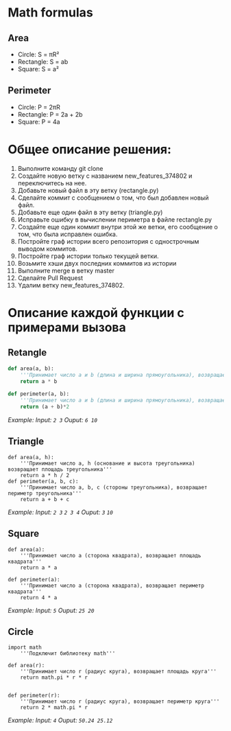 
# Math formulas
## Area
- Circle: S = πR²
- Rectangle: S = ab
- Square: S = a²

## Perimeter
- Circle: P = 2πR
- Rectangle: P = 2a + 2b
- Square: P = 4a
# **Oбщее описание решения:**
 1) Выполните команду git clone 
 2) Создайте новую ветку с названием new_features_374802 и переключитесь на нее.
 3) Добавьте новый файл в эту ветку (rectangle.py)
 4) Сделайте коммит с сообщением о том, что был добавлен новый файл.
 5) Добавьте еще один файл в эту ветку (triangle.py)
 6) Исправьте ошибку в вычислении периметра в файле rectangle.py 
 7) Создайте еще один коммит внутри этой же ветки, его сообщение о том, что была исправлен ошибка.
 8) Постройте граф истории всего репозитория с однострочным выводом коммитов.
 9) Постройте граф истории только текущей ветки. 
 10) Возьмите хэши двух последних коммитов из истории 
 11) Выполните merge в ветку master
 12) Сделайте Pull Request
 13) Yдалим ветку new_features_374802.
# **Oписание каждой функции с примерами вызова**
## **Retangle**
```python
def area(a, b): 
    '''Принимает число a и b (длина и ширина прямоугольника), возвращает площадь  прямоугольника'''
    return a * b 
    
def perimeter(a, b): 
    '''Принимает число a и b (длина и ширина прямоугольника), возвращает периметр прямоугольника'''
    return (a + b)*2
```
_Example:_
_Input: `2 3`_
_Ouput: `6 10`_


## **Triangle**
```
def area(a, h): 
    '''Принимает число a, h (основание и высота треугольника) возвращает площадь треугольника'''
    return a * h / 2 
def perimeter(a, b, c): 
    '''Принимает число a, b, c (стороны треугольника), возвращает периметр треугольника'''
    return a + b + c
```
_Example:_
_Input: `2 3` `2 3 4`_
_Ouput: `3` `10`_
## **Square**
```
def area(a):
    '''Принимает число a (сторона квадрата), возвращает площадь  квадрата'''
    return a * a

def perimeter(a):
    '''Принимает число a (сторона квадрата), возвращает периметр квадрата'''
    return 4 * a
```
_Example:_
_Input: `5`_
_Ouput: `25 20`_
## **Circle**
```
import math
    '''Подключит библиотеку math'''

def area(r):
    '''Принимает число r (радиус круга), возвращает площадь круга'''
    return math.pi * r * r


def perimeter(r):
    '''Принимает число r (радиус круга), возвращает периметр круга'''
    return 2 * math.pi * r
```
_Example:_
_Input: `4`_
_Ouput: `50.24 25.12`_




